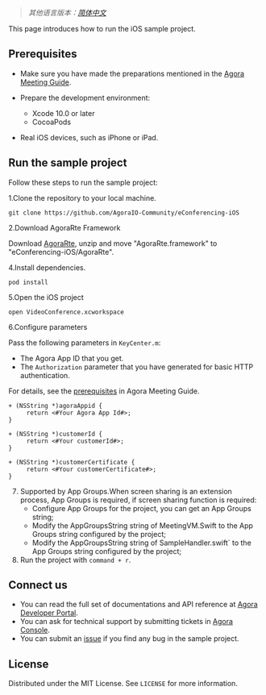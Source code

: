 > *其他语言版本：[简体中文](README.zh.md)*

This page introduces how to run the iOS sample project.

## Prerequisites 

- Make sure you have made the preparations mentioned in the  [Agora Meeting Guide](https://github.com/AgoraIO-Usecase/AgoraMeeting).
- Prepare the development environment:
  - Xcode 10.0 or later
  - CocoaPods

- Real iOS devices, such as iPhone or iPad.

## Run the sample project

Follow these steps to run the sample project:

1.Clone the repository to your local machine.

```
git clone https://github.com/AgoraIO-Community/eConferencing-iOS
```

2.Download AgoraRte Framework

Download [AgoraRte](https://github.com/AgoraIO-Community/eConferencing-iOS/releases/download/iOS_2.0.0/AgoraRte.framework.zip), unzip and move "AgoraRte.framework" to "eConferencing-iOS/AgoraRte".

4.Install dependencies.

```
pod install
```

5.Open the iOS project 

```
open VideoConference.xcworkspace
```

6.Configure parameters

Pass the following parameters in `KeyCenter.m`:

- The Agora App ID that you get.
- The `Authorization` parameter that you have generated for basic HTTP authentication.

For details, see the [prerequisites](https://github.com/AgoraIO-Usecase/AgoraMeeting#prerequisites) in Agora Meeting Guide.

```
+ (NSString *)agoraAppid {
     return <#Your Agora App Id#>;
}

+ (NSString *)customerId {
     return <#Your customerId#>;
}

+ (NSString *)customerCertificate {
     return <#Your customerCertificate#>;
}
```

7. Supported by App Groups.When screen sharing is an extension process, App Groups is required, if screen sharing function is required:
   - Configure App Groups for the project, you can get an App Groups string;
   - Modify the AppGroupsString string of MeetingVM.Swift to the App Groups string configured by the project;
   - Modify the AppGroupsString string of SampleHandler.swift` to the App Groups string configured by the project;
8. Run the project with `command + r`.

## Connect us

- You can read the full set of documentations and API reference at [Agora Developer Portal](https://docs.agora.io/en/).
- You can ask for technical support by submitting tickets in [Agora Console](https://dashboard.agora.io/). 
- You can submit an [issue](https://github.com/AgoraIO-Usecase/AgoraMeeting/issues) if you find any bug in the sample project. 

## License

Distributed under the MIT License. See `LICENSE` for more information.